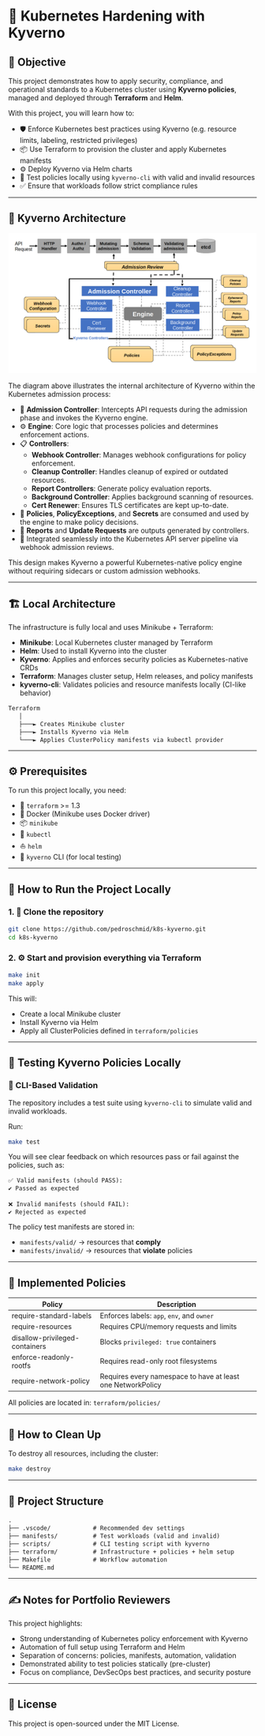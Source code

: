 
# 🔐 Kubernetes Hardening with Kyverno

## 🎯 Objective

This project demonstrates how to apply security, compliance, and operational standards to a Kubernetes cluster using **Kyverno policies**, managed and deployed through **Terraform** and **Helm**.

With this project, you will learn how to:

- 🛡️ Enforce Kubernetes best practices using Kyverno (e.g. resource limits, labeling, restricted privileges)
- 📦 Use Terraform to provision the cluster and apply Kubernetes manifests
- ⚙️ Deploy Kyverno via Helm charts
- 🧪 Test policies locally using `kyverno-cli` with valid and invalid resources
- ✅ Ensure that workloads follow strict compliance rules

---

## 🧠 Kyverno Architecture

![Kyverno Architecture](.misc/kyverno-architecture.png)

The diagram above illustrates the internal architecture of Kyverno within the Kubernetes admission process:

- 🔐 **Admission Controller**: Intercepts API requests during the admission phase and invokes the Kyverno engine.
- ⚙️ **Engine**: Core logic that processes policies and determines enforcement actions.
- 📋 **Controllers**:
  - **Webhook Controller**: Manages webhook configurations for policy enforcement.
  - **Cleanup Controller**: Handles cleanup of expired or outdated resources.
  - **Report Controllers**: Generate policy evaluation reports.
  - **Background Controller**: Applies background scanning of resources.
  - **Cert Renewer**: Ensures TLS certificates are kept up-to-date.
- 📜 **Policies**, **PolicyExceptions**, and **Secrets** are consumed and used by the engine to make policy decisions.
- 📂 **Reports** and **Update Requests** are outputs generated by controllers.
- 🧩 Integrated seamlessly into the Kubernetes API server pipeline via webhook admission reviews.

This design makes Kyverno a powerful Kubernetes-native policy engine without requiring sidecars or custom admission webhooks.

---

## 🏗️ Local Architecture

The infrastructure is fully local and uses Minikube + Terraform:

- **Minikube**: Local Kubernetes cluster managed by Terraform
- **Helm**: Used to install Kyverno into the cluster
- **Kyverno**: Applies and enforces security policies as Kubernetes-native CRDs
- **Terraform**: Manages cluster setup, Helm releases, and policy manifests
- **kyverno-cli**: Validates policies and resource manifests locally (CI-like behavior)

```
Terraform
   │
   ├───► Creates Minikube cluster
   ├───► Installs Kyverno via Helm
   └───► Applies ClusterPolicy manifests via kubectl provider
```

---

## ⚙️ Prerequisites

To run this project locally, you need:

- 🧰 `terraform` >= 1.3
- 🐳 Docker (Minikube uses Docker driver)
- 📦 `minikube`
- 📐 `kubectl`
- ⛵ `helm`
- 🧪 `kyverno` CLI (for local testing)

---

## 🚀 How to Run the Project Locally

### 1. 📁 Clone the repository

```bash
git clone https://github.com/pedroschmid/k8s-kyverno.git
cd k8s-kyverno
```

### 2. ⚙️ Start and provision everything via Terraform

```bash
make init
make apply
```

This will:

- Create a local Minikube cluster
- Install Kyverno via Helm
- Apply all ClusterPolicies defined in `terraform/policies`

---

## 🔬 Testing Kyverno Policies Locally

### 🔁 CLI-Based Validation

The repository includes a test suite using `kyverno-cli` to simulate valid and invalid workloads.

Run:

```bash
make test
```

You will see clear feedback on which resources pass or fail against the policies, such as:

```
✅ Valid manifests (should PASS):
✔ Passed as expected

❌ Invalid manifests (should FAIL):
✔ Rejected as expected
```

The policy test manifests are stored in:

- `manifests/valid/` → resources that **comply**
- `manifests/invalid/` → resources that **violate** policies

---

## 📜 Implemented Policies

| Policy                             | Description                                                |
|-----------------------------------|------------------------------------------------------------|
| require-standard-labels           | Enforces labels: `app`, `env`, and `owner`                |
| require-resources                 | Requires CPU/memory requests and limits                   |
| disallow-privileged-containers    | Blocks `privileged: true` containers                      |
| enforce-readonly-rootfs           | Requires read-only root filesystems                       |
| require-network-policy            | Requires every namespace to have at least one NetworkPolicy |

All policies are located in: `terraform/policies/`

---

## 🧹 How to Clean Up

To destroy all resources, including the cluster:

```bash
make destroy
```

---

## 📁 Project Structure

```
.
├── .vscode/            # Recommended dev settings
├── manifests/          # Test workloads (valid and invalid)
├── scripts/            # CLI testing script with kyverno
├── terraform/          # Infrastructure + policies + helm setup
├── Makefile            # Workflow automation
└── README.md
```

---

## ✍️ Notes for Portfolio Reviewers

This project highlights:

- Strong understanding of Kubernetes policy enforcement with Kyverno
- Automation of full setup using Terraform and Helm
- Separation of concerns: policies, manifests, automation, validation
- Demonstrated ability to test policies statically (pre-cluster)
- Focus on compliance, DevSecOps best practices, and security posture

---

## 📝 License

This project is open-sourced under the MIT License.

